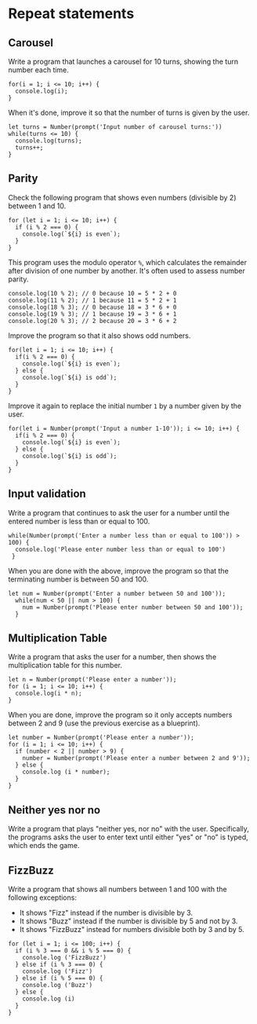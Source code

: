 # Repeat statements

## Carousel

Write a program that launches a carousel for 10 turns, showing the turn number each time.
```
for(i = 1; i <= 10; i++) {
  console.log(i);
}
```

When it's done, improve it so that the number of turns is given by the user.
```
let turns = Number(prompt('Input number of carousel turns:'))
while(turns <= 10) {
  console.log(turns);
  turns++;
}
```

## Parity

Check the following program that shows even numbers (divisible by 2) between 1 and 10.
```
for (let i = 1; i <= 10; i++) {
  if (i % 2 === 0) {
    console.log(`${i} is even`);
  }
}
```

This program uses the modulo operator ```%```, which calculates the remainder after division of one number by another. It's often used to assess number parity.
```
console.log(10 % 2); // 0 because 10 = 5 * 2 + 0
console.log(11 % 2); // 1 because 11 = 5 * 2 + 1
console.log(18 % 3); // 0 because 18 = 3 * 6 + 0
console.log(19 % 3); // 1 because 19 = 3 * 6 + 1
console.log(20 % 3); // 2 because 20 = 3 * 6 + 2
```

Improve the program so that it also shows odd numbers.
```
for(let i = 1; i <= 10; i++) {
  if(i % 2 === 0) {
    console.log(`${i} is even`);
  } else {
    console.log(`${i} is odd`);
  }
}
```

Improve it again to replace the initial number ```1``` by a number given by the user.
```
for(let i = Number(prompt('Input a number 1-10')); i <= 10; i++) {
  if(i % 2 === 0) {
    console.log(`${i} is even`);
  } else {
    console.log(`${i} is odd`);
  }
}
```

## Input validation

Write a program that continues to ask the user for a number until the entered number is less than or equal to 100.
```
while(Number(prompt('Enter a number less than or equal to 100')) > 100) {
  console.log('Please enter number less than or equal to 100')
 }
```

When you are done with the above, improve the program so that the terminating number is between 50 and 100.
```
let num = Number(prompt('Enter a number between 50 and 100'));
  while(num < 50 || num > 100) {
    num = Number(prompt('Please enter number between 50 and 100'));
  }
```

## Multiplication Table

Write a program that asks the user for a number, then shows the multiplication table for this number.
```
let n = Number(prompt('Please enter a number'));
for (i = 1; i <= 10; i++) {
  console.log(i * n);
}
```

When you are done, improve the program so it only accepts numbers between 2 and 9 (use the previous exercise as a blueprint).
```
let number = Number(prompt('Please enter a number'));
for (i = 1; i <= 10; i++) {
  if (number < 2 || number > 9) {
    number = Number(prompt('Please enter a number between 2 and 9'));
  } else {
    console.log (i * number);
  }
}
```

## Neither yes nor no

Write a program that plays "neither yes, nor no" with the user. Specifically, the programs asks the user to enter text until either "yes" or "no" is typed, which ends the game.

## FizzBuzz

Write a program that shows all numbers between 1 and 100 with the following exceptions:
- It shows "Fizz" instead if the number is divisible by 3.
- It shows "Buzz" instead if the number is divisible by 5 and not by 3.
- It shows "FizzBuzz" instead for numbers divisible both by 3 and by 5.
```
for (let i = 1; i <= 100; i++) {
  if (i % 3 === 0 && i % 5 === 0) {
    console.log ('FizzBuzz')
  } else if (i % 3 === 0) {
    console.log ('Fizz')
  } else if (i % 5 === 0) {
    console.log ('Buzz')
  } else {
    console.log (i)
  }
}
```
